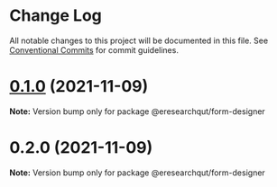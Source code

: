 # Change Log

All notable changes to this project will be documented in this file.
See [Conventional Commits](https://conventionalcommits.org) for commit guidelines.

# [0.1.0](https://github.com/eresearchqut/future-state-mono-repo/compare/@eresearchqut/form-designer@0.2.0...@eresearchqut/form-designer@0.1.0) (2021-11-09)

**Note:** Version bump only for package @eresearchqut/form-designer

# 0.2.0 (2021-11-09)

**Note:** Version bump only for package @eresearchqut/form-designer
